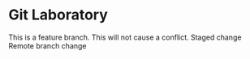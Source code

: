 # Git Laboratory
This is a feature branch.
This will not cause a conflict.
Staged change
Remote branch change

